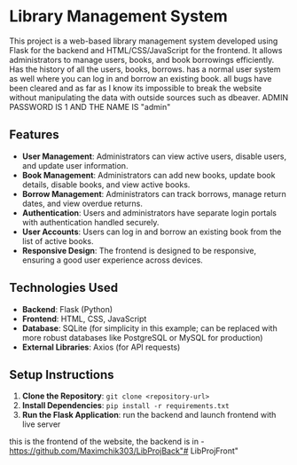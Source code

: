 # Library Management System

This project is a web-based library management system developed using Flask for the backend and HTML/CSS/JavaScript for the frontend. It allows administrators to manage users, books, and book borrowings efficiently. Has the history of all the users, books, borrows. has a normal user system as well where you can log in and borrow an existing book. all bugs have been cleared and as far as I know its impossible to break the website without manipulating the data with outside sources such as dbeaver. ADMIN PASSWORD IS 1 AND THE NAME IS "admin"

## Features

- **User Management**: Administrators can view active users, disable users, and update user information.
- **Book Management**: Administrators can add new books, update book details, disable books, and view active books.
- **Borrow Management**: Administrators can track borrows, manage return dates, and view overdue returns.
- **Authentication**: Users and administrators have separate login portals with authentication handled securely.
- **User Accounts**: Users can log in and borrow an existing book from the list of active books.
- **Responsive Design**: The frontend is designed to be responsive, ensuring a good user experience across devices.

## Technologies Used

- **Backend**: Flask (Python)
- **Frontend**: HTML, CSS, JavaScript
- **Database**: SQLite (for simplicity in this example; can be replaced with more robust databases like PostgreSQL or MySQL for production)
- **External Libraries**: Axios (for API requests)

## Setup Instructions

1. **Clone the Repository**: `git clone <repository-url>`
2. **Install Dependencies**: `pip install -r requirements.txt`
3. **Run the Flask Application**: run the backend and launch frontend with live server

this is the frontend of the website, the backend is in -
https://github.com/Maximchik303/LibProjBack"# LibProjFront" 
